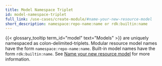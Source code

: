 ```yaml
---
title: Model Namespace Triplet
id: model-namespace-triplet
full_link: /use-cases/create-module/#name-your-new-resource-model
short_description: namespace:repo-name:name or rdk:builtin:name
---
```


{{< glossary_tooltip term_id="model" text="Models" >}} are uniquely namespaced as colon-delimited-triplets.
Modular resource model names have the form `namespace:repo-name:name`.
Built-in model names have the form `rdk:builtin:name`.
See [Name your new resource model](/use-cases/create-module/#name-your-new-resource-model) for more information.
